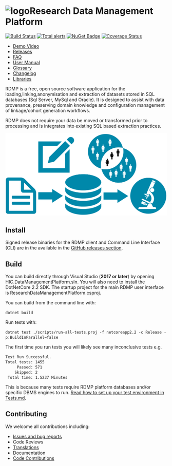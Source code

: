 # ![logo](./Application/ResearchDataManagementPlatform/Icon/mainsmall.png)Research Data Management Platform

[![Build Status](https://travis-ci.org/HicServices/RDMP.svg?branch=master)](https://travis-ci.org/HicServices/RDMP) [![Total alerts](https://img.shields.io/lgtm/alerts/g/HicServices/RDMP.svg?logo=lgtm&logoWidth=18)](https://lgtm.com/projects/g/HicServices/RDMP/alerts/) [![NuGet Badge](https://buildstats.info/nuget/HIC.RDMP.Plugin)](https://buildstats.info/nuget/HIC.RDMP.Plugin) [![Coverage Status](https://coveralls.io/repos/github/HicServices/RDMP/badge.svg?branch=develop)](https://coveralls.io/github/HicServices/RDMP?branch=develop)

- [Demo Video](https://www.youtube.com/watch?v=Fgi9-Sdup-Y)
- [Releases](https://github.com/HicServices/RDMP/releases)
- [FAQ](Documentation/CodeTutorials/FAQ.md)
- [User Manual](https://github.com/HicServices/RDMP/raw/master/Documentation/UserManual.docx)
- [Glossary](./Documentation/CodeTutorials/Glossary.md)
- [Changelog](./CHANGELOG.md)
- [Libraries](./Documentation/CodeTutorials/Packages.md)

RDMP is a free, open source software application for the loading,linking,anonymisation and extraction of datasets stored in SQL databases (Sql Server, MySql and Oracle).  It is designed to assist with data provenance, preserving domain knowledge and configuration management of linkage/cohort generation workflows.

RDMP does not require your data be moved or transformed prior to processing and is integrates into existing SQL based extraction practices.

![image](./Application/ResearchDataManagementPlatform/Icon/RdmpFlow.svg?sanitize=true)

## Install

Signed release binaries for the RDMP client and Command Line Interface (CLI) are in the available in the [GitHub releases section](https://github.com/HicServices/RDMP/releases).

## Build

You can build directly through Visual Studio (**2017 or later**) by opening HIC.DataManagementPlatform.sln.  You will also need to install the DotNetCore 2.2 SDK.  The startup project for the main RDMP user interface is ResearchDataManagementPlatform.csproj.

You can build from the command line with:

```
dotnet build
```

Run tests with:

```
dotnet test ./scripts/run-all-tests.proj -f netcoreapp2.2 -c Release -p:BuildInParallel=false
```

The first time you run tests you will likely see many inconclusive tests e.g.

```
Test Run Successful.
Total tests: 1455
     Passed: 571
    Skipped: 2
 Total time: 1.5237 Minutes
```

This is because many tests require RDMP platform databases and/or specific DBMS engines to run.  [Read how to set up your test environment in Tests.md](Documentation/CodeTutorials/Tests.md).

## Contributing

We welcome all contributions including:

- [Issues and bug reports](https://github.com/HicServices/RDMP/issues)
- Code Reviews
- [Translations](./Documentation/CodeTutorials/Localization.md)
- Documentation
- [Code Contributions](./Documentation/CodeTutorials/Coding.md)